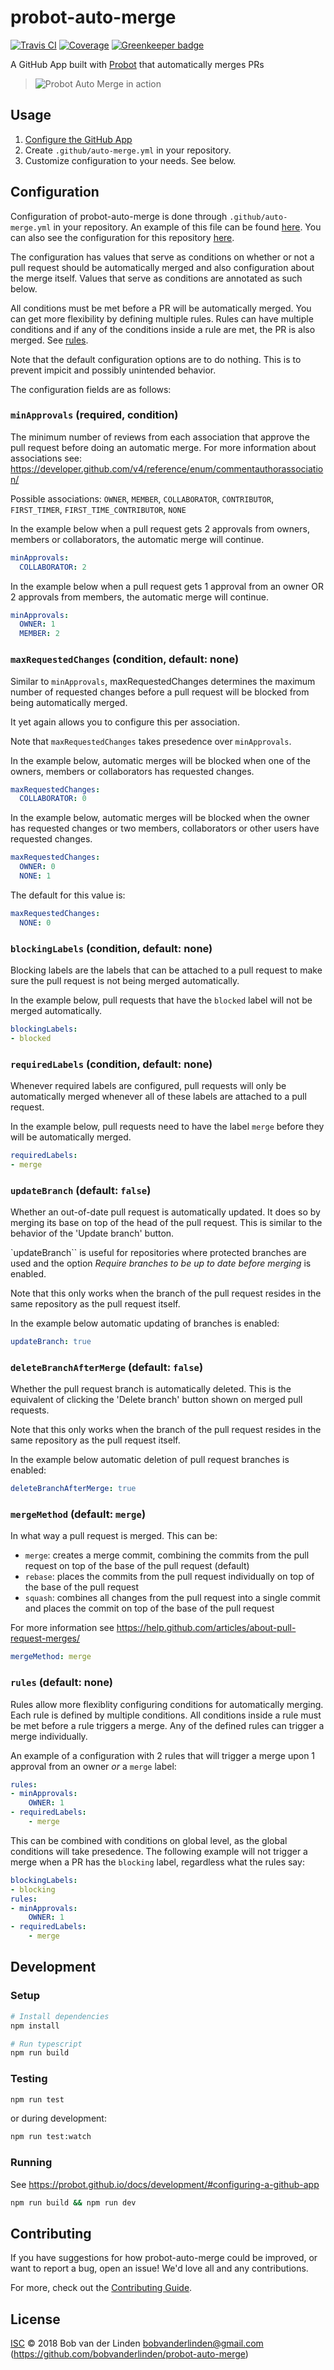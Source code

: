 # probot-auto-merge

[![Travis CI](https://travis-ci.org/bobvanderlinden/probot-auto-merge.svg?branch=master)](https://travis-ci.org/bobvanderlinden/probot-auto-merge)
[![Coverage](https://img.shields.io/coveralls/github/bobvanderlinden/probot-auto-merge.svg)](https://coveralls.io/github/bobvanderlinden/probot-auto-merge)
[![Greenkeeper badge](https://badges.greenkeeper.io/bobvanderlinden/probot-auto-merge.svg)](https://greenkeeper.io/)

A GitHub App built with [Probot](https://github.com/probot/probot) that automatically merges PRs

> ![Probot Auto Merge in action](https://user-images.githubusercontent.com/6375609/45245043-d9c5ff00-b2fa-11e8-8745-2588323edda8.png)

## Usage

1. [Configure the GitHub App](https://github.com/apps/probot-auto-merge)
2. Create `.github/auto-merge.yml` in your repository.
3. Customize configuration to your needs. See below.

## Configuration

Configuration of probot-auto-merge is done through `.github/auto-merge.yml` in
your repository. An example of this file can be found [here](auto-merge.example.yml).
You can also see the configuration for this repository [here](.github/auto-merge.yml).

The configuration has values that serve as conditions on whether or not a pull request
should be automatically merged and also configuration about the merge itself. Values
that serve as conditions are annotated as such below.

All conditions must be met before a PR will be automatically merged. You can get more
flexibility by defining multiple rules. Rules can have multiple conditions and if any
of the conditions inside a rule are met, the PR is also merged. See [rules](#Rules).

Note that the default configuration options are to do nothing. This is to prevent
impicit and possibly unintended behavior.

The configuration fields are as follows:

### `minApprovals` (required, condition)

The minimum number of reviews from each association that approve the pull request before
doing an automatic merge. For more information about associations see:
https://developer.github.com/v4/reference/enum/commentauthorassociation/

Possible associations: `OWNER`, `MEMBER`, `COLLABORATOR`, `CONTRIBUTOR`, `FIRST_TIMER`, `FIRST_TIME_CONTRIBUTOR`, `NONE`

In the example below when a pull request gets 2 approvals from owners, members or collaborators,
the automatic merge will continue.

```yaml
minApprovals:
  COLLABORATOR: 2
```

In the example below when a pull request gets 1 approval from an owner OR 2 approvals from members, the automatic merge will continue.

```yaml
minApprovals:
  OWNER: 1
  MEMBER: 2
```

### `maxRequestedChanges` (condition, default: none)

Similar to `minApprovals`, maxRequestedChanges determines the maximum number of
requested changes before a pull request will be blocked from being automatically
merged.

It yet again allows you to configure this per association.

Note that `maxRequestedChanges` takes presedence over `minApprovals`.

In the example below, automatic merges will be blocked when one of the owners, members
or collaborators has requested changes.

```yaml
maxRequestedChanges:
  COLLABORATOR: 0
```

In the example below, automatic merges will be blocked when the owner has
requested changes or two members, collaborators or other users have requested
changes.

```yaml
maxRequestedChanges:
  OWNER: 0
  NONE: 1
```

The default for this value is:

```yaml
maxRequestedChanges:
  NONE: 0
```

### `blockingLabels` (condition, default: none)

Blocking labels are the labels that can be attached to a pull request to make
sure the pull request is not being merged automatically.

In the example below, pull requests that have the `blocked` label will not be
merged automatically.

```yaml
blockingLabels:
- blocked
```

### `requiredLabels` (condition, default: none)

Whenever required labels are configured, pull requests will only be automatically
merged whenever all of these labels are attached to a pull request.

In the example below, pull requests need to have the label `merge` before they
will be automatically merged.

```yaml
requiredLabels:
- merge
```

### `updateBranch` (default: `false`)

Whether an out-of-date pull request is automatically updated.
It does so by merging its base on top of the head of the pull request.
This is similar to the behavior of the 'Update branch' button.

`updateBranch`` is useful for repositories where protected branches are used
and the option *Require branches to be up to date before merging* is enabled.

Note that this only works when the branch of the pull request resides in the same
repository as the pull request itself.

In the example below automatic updating of branches is enabled:

```yaml
updateBranch: true
```

### `deleteBranchAfterMerge` (default: `false`)

Whether the pull request branch is automatically deleted.
This is the equivalent of clicking the 'Delete branch' button shown on merged
pull requests.

Note that this only works when the branch of the pull request resides in the same
repository as the pull request itself.

In the example below automatic deletion of pull request branches is enabled:

```yaml
deleteBranchAfterMerge: true
```

### `mergeMethod` (default: `merge`)

In what way a pull request is merged. This can be:

* `merge`: creates a merge commit, combining the commits from the pull request on top of
  the base of the pull request (default)
* `rebase`: places the commits from the pull request individually on top of the base of the pull request
* `squash`: combines all changes from the pull request into a single commit and places the commit on top
  of the base of the pull request

For more information see https://help.github.com/articles/about-pull-request-merges/

```yaml
mergeMethod: merge
```

### `rules` (default: none)

Rules allow more flexiblity configuring conditions for automatically merging. Each rule is defined by
multiple conditions. All conditions inside a rule must be met before a rule triggers a merge. Any of the
defined rules can trigger a merge individually.

An example of a configuration with 2 rules that will trigger a merge upon 1 approval from an owner *or* a `merge` label:

```yaml
rules:
- minApprovals:
    OWNER: 1
- requiredLabels:
    - merge
```

This can be combined with conditions on global level, as the global conditions will take presedence. The following example will not trigger a merge when a PR has the `blocking` label, regardless what the rules say:

```yaml
blockingLabels:
- blocking
rules:
- minApprovals:
    OWNER: 1
- requiredLabels:
    - merge
```

## Development

### Setup

```sh
# Install dependencies
npm install

# Run typescript
npm run build
```

### Testing

```sh
npm run test
```

or during development:

```sh
npm run test:watch
```

### Running

See https://probot.github.io/docs/development/#configuring-a-github-app

```sh
npm run build && npm run dev
```

## Contributing

If you have suggestions for how probot-auto-merge could be improved, or want to report a bug, open an issue! We'd love all and any contributions.

For more, check out the [Contributing Guide](CONTRIBUTING.md).

## License

[ISC](LICENSE) © 2018 Bob van der Linden <bobvanderlinden@gmail.com> (https://github.com/bobvanderlinden/probot-auto-merge)
